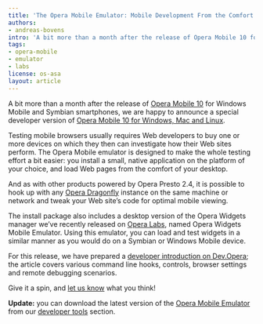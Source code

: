 ```yaml
---
title: 'The Opera Mobile Emulator: Mobile Development From the Comfort of Your Desktop'
authors:
- andreas-bovens
intro: 'A bit more than a month after the release of Opera Mobile 10 for Windows Mobile and Symbian smartphones, we are happy to announce a special developer version of Opera Mobile 10 for Windows, Mac and Linux.'
tags:
- opera-mobile
- emulator
- labs
license: os-asa
layout: article
---
```


A bit more than a month after the release of [Opera Mobile 10][1] for Windows Mobile and Symbian smartphones, we are happy to announce a special developer version of [Opera Mobile 10 for Windows, Mac and Linux][2].

[1]: http://www.opera.com/mobile/
[2]: http://www.opera.com/developer/tools/

Testing mobile browsers usually requires Web developers to buy one or more devices on which they then can investigate how their Web sites perform. The Opera Mobile emulator is designed to make the whole testing effort a bit easier: you install a small, native application on the platform of your choice, and load Web pages from the comfort of your desktop.

And as with other products powered by Opera Presto 2.4, it is possible to hook up with any [Opera Dragonfly][3] instance on the same machine or network and tweak your Web site’s code for optimal mobile viewing.

[3]: http://www.opera.com/dragonfly/

The install package also includes a desktop version of the Opera Widgets manager we’ve recently released on [Opera Labs][4], named Opera Widgets Mobile Emulator. Using this emulator, you can load and test widgets in a similar manner as you would do on a Symbian or Windows Mobile device.

[4]: http://labs.opera.com/news/2010/02/18/

For this release, we have prepared a [developer introduction on Dev.Opera][5]; the article covers various command line hooks, controls, browser settings and remote debugging scenarios.

[5]: /articles/opera-mobile-10-widgets-mobile-emulator-desktop/

Give it a spin, and [let us know][6] what you think!

[6]: http://my.opera.com/community/forums/tgr.dml?id=2157

**Update:** you can download the latest version of the [Opera Mobile Emulator][7] from our [developer tools][8] section.

[7]: http://www.opera.com/developer/tools/mobile/
[8]: http://www.opera.com/developer/tools/
